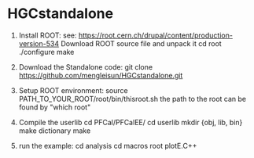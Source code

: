 # HGCstandalone

1. Install ROOT:
   see: https://root.cern.ch/drupal/content/production-version-534
   Download ROOT source file and unpack it
      cd root
      ./configure
      make

2. Download the Standalone code:
     git clone https://github.com/mengleisun/HGCstandalone.git

3. Setup ROOT environment:
     source PATH_TO_YOUR_ROOT/root/bin/thisroot.sh
     the path to the root can be found by "which root"

4. Compile the userlib
      cd PFCal/PFCalEE/
      cd userlib
      mkdir {obj, lib, bin}
      make dictionary
      make

5. run the example:
      cd analysis
      cd macros
      root plotE.C++ 
